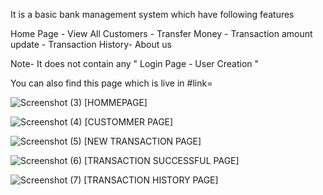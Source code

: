 It is a basic bank management system which have following features

Home Page - View All Customers - Transfer Money - Transaction amount update - Transaction History- About us

Note- It does not contain any " Login Page - User Creation "

You can also find this page which is live in #link=

![Screenshot (3)](https://user-images.githubusercontent.com/119798761/206859410-a4e20f86-1e3d-4d04-afdb-88cfc283c6fb.png)
[HOMMEPAGE]

![Screenshot (4)](https://user-images.githubusercontent.com/119798761/206859455-210f12aa-642f-4e97-bd84-dab073c4d8f6.png)
[CUSTOMMER  PAGE]

![Screenshot (5)](https://user-images.githubusercontent.com/119798761/206859479-a0d8f7a6-d44f-42eb-b16f-7eb175caf5f5.png)
[NEW TRANSACTION PAGE]

![Screenshot (6)](https://user-images.githubusercontent.com/119798761/206859506-30f04344-a669-4964-8429-1ef546a48abc.png)
[TRANSACTION  SUCCESSFUL PAGE]

![Screenshot (7)](https://user-images.githubusercontent.com/119798761/206859526-9f774c85-710f-4c7f-a8df-d6ab96c4bdda.png)
[TRANSACTION  HISTORY  PAGE]
